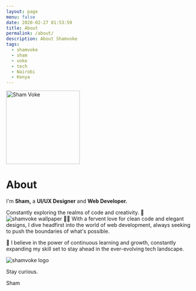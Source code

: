 ```yaml
---
layout: page
menu: false
date: 2020-02-27 01:53:59
title: About
permalink: /about/
description: About Shamvoke
tags:
  - shamvoke
  - sham
  - voke
  - tech
  - Nairobi
  - Kenya
---
```


<img class="img-rounded" src="https://res.cloudinary.com/deudsgjbm/image/upload/v1756729555/vokelogo_wo0rhj.png" alt="Sham Voke" width="200">

# About

I'm **Sham,** a **UI/UX Designer** and **Web Developer.** 

Constantly exploring the realms of code and creativity. 🚀
![shamvoke wallpaper](https://res.cloudinary.com/deudsgjbm/image/upload/v1756614159/shamvoke-bg_dcgdyh.jpg)
👨‍💻 With a fervent love for clean code and elegant designs, I dive headfirst into the world of web development, always seeking to push the boundaries of what's possible.

🌱 I believe in the power of continuous learning and growth, constantly expanding my skill set to stay ahead in the ever-evolving tech landscape.

![shamvoke logo](https://res.cloudinary.com/deudsgjbm/image/upload/v1756614081/shamart_poql3q.webp "Shamvoke Logo")

Stay curious.

Sham
 
